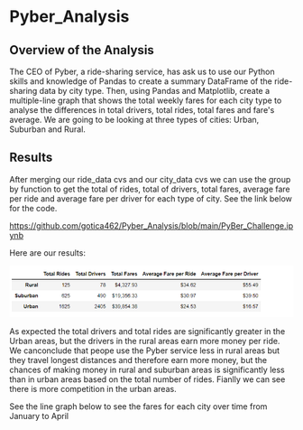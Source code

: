 # Pyber_Analysis

## Overview of the Analysis

The CEO of Pyber, a ride-sharing service, has ask us to use our Python skills and knowledge of Pandas to create a summary DataFrame of the ride-sharing data by city type. Then, using Pandas and Matplotlib, create a multiple-line graph that shows the total weekly fares for each city type to analyse the differences in total drivers, total rides, total fares and fare's average. We are going to be looking at three types of cities: Urban, Suburban and Rural.

## Results

After merging our ride_data cvs and our city_data cvs we can use the group by function to get the total of rides, total of drivers, total fares, average fare per ride	and average fare per driver for each type of city.  See the link below for the code.

https://github.com/gotica462/Pyber_Analysis/blob/main/PyBer_Challenge.ipynb

Here are our results:

![image](https://github.com/gotica462/Pyber_Analysis/blob/main/Analysis/Table_summary.png)

As expected the total drivers and total rides are significantly greater in the Urban areas, but the drivers in the rural areas earn more money per ride. We canconclude that peope use the Pyber service less in rural areas but they travel longest distances and therefore earn more money, but the chances of making money in rural and suburban areas is significantly less than in urban areas based on the total number of rides. Fianlly we can see there is more competition in the urban areas.

See the line graph below to see the fares for each city over time from January to April






